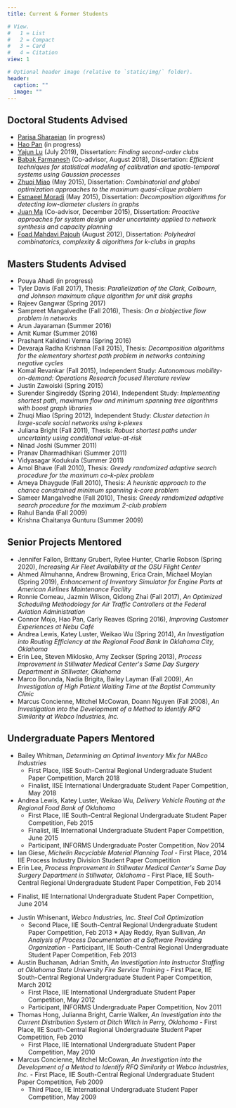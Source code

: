 ```yaml
---
title: Current & Former Students

# View.
#   1 = List
#   2 = Compact
#   3 = Card
#   4 = Citation
view: 1

# Optional header image (relative to `static/img/` folder).
header:
  caption: ""
  image: ""
---
```

## Doctoral Students Advised
* [Parisa Sharaeian](https://www.linkedin.com/in/parisa-sahraeian-950a47143/) (in progress)
* [Hao Pan](https://www.linkedin.com/in/hao-pan-9b905456) (in progress)
* [Yajun Lu](https://www.linkedin.com/in/yajunlu) (July 2019), Dissertation: _Finding second-order clubs_
* [Babak Farmanesh](https://www.linkedin.com/in/babak-farmanesh-660009104) (Co-advisor, August 2018), Dissertation: _Efficient techniques for statistical modeling of calibration and spatio-temporal systems using Gaussian processes_
* [Zhuqi Miao](https://www.linkedin.com/in/zhuqi-miao-84579a54) (May 2015), Dissertation: _Combinatorial and global optimization approaches to the maximum quasi-clique problem_
* [Esmaeel Moradi](https://www.linkedin.com/in/esmaeel-moradi-ph-d-786b7748) (May 2015), Dissertation: _Decomposition algorithms for detecting low-diameter clusters in graphs_
* [Juan Ma](https://www.linkedin.com/in/juan-ma-58763a38) (Co-advisor, December 2015), Dissertation: _Proactive approaches for system design under uncertainty applied to network synthesis and capacity planning_
* [Foad Mahdavi Pajouh](https://www.umb.edu/faculty_staff/bio/foad_mahdavi_pajouh) (August 2012), Dissertation: _Polyhedral combinatorics, complexity & algorithms for k-clubs in graphs_
## Masters Students Advised
* Pouya Ahadi (in progress)
* Tyler Davis (Fall 2017), Thesis: _Parallelization of the Clark, Colbourn, and Johnson maximum clique algorithm for unit disk graphs_
* Rajeev Gangwar (Spring 2017)
* Sampreet Mangalvedhe (Fall 2016), Thesis:  _On a biobjective flow problem in networks_
* Arun Jayaraman (Summer 2016)
* Amit Kumar (Summer 2016)
* Prashant Kalidindi Verma (Spring 2016)
* Devaraja Radha Krishnan (Fall 2015), Thesis: _Decomposition algorithms for the elementary shortest path problem in networks containing negative cycles_
* Komal Revankar (Fall 2015), Independent Study: _Autonomous mobility-on-demand: Operations Research focused literature review_
* Justin Zawoiski (Spring 2015)
* Surender Singireddy (Spring 2014), Independent Study: _Implementing shortest path, maximum flow and minimum spanning tree algorithms with boost graph libraries_
* Zhuqi Miao (Spring 2012), Independent Study: _Cluster detection in large-scale social networks using k-plexes_
* Juliana Bright (Fall 2011), Thesis: _Robust shortest paths under uncertainty using conditional value-at-risk_
* Ninad Joshi (Summer 2011)
* Pranav Dharmadhikari (Summer 2011)
* Vidyasagar Kodukula (Summer 2011)
* Amol Bhave (Fall 2010), Thesis: _Greedy randomized adaptive search procedure for the maximum co-k-plex problem_
* Ameya Dhaygude (Fall 2010), Thesis: _A heuristic approach to the chance constrained minimum spanning k-core problem_
* Sameer Mangalvedhe (Fall 2010), Thesis: _Greedy randomized adaptive search procedure for the maximum 2-club problem_
* Rahul Banda (Fall 2009)
* Krishna Chaitanya Gunturu (Summer 2009)
## Senior Projects Mentored
* Jennifer Fallon, Brittany Grubert, Rylee Hunter, Charlie Robson (Spring 2020), _Increasing Air Fleet Availability at the OSU Flight Center_
* Ahmed Almuhanna, Andrew Browning, Erica Crain, Michael Moylan (Spring 2019), _Enhancement of Inventory Simulator for Engine Parts at American Airlines Maintenance Facility_
* Ronnie Comeau, Jazmin Wilson, Qidong Zhai (Fall 2017), _An Optimized Scheduling Methodology for Air Traffic Controllers at the Federal Aviation Administration_
* Connor Mojo, Hao Pan, Carly Reaves (Spring 2016), _Improving Customer Experiences at Nebu Café_
* Andrea Lewis, Katey Luster, Weikao Wu (Spring 2014), _An Investigation into Routing Efficiency at the Regional Food Bank In Oklahoma City, Oklahoma_
* Erin Lee, Steven Miklosko, Amy Zeckser (Spring 2013), _Process Improvement in Stillwater Medical Center's Same Day Surgery Department in Stillwater, Oklahoma_
* Marco Borunda, Nadia Brigita, Bailey Layman (Fall 2009), _An Investigation of High Patient Waiting Time at the Baptist Community Clinic_
* Marcus Concienne, Mitchel McCowan, Doann Nguyen (Fall 2008), _An Investigation into the Development of a Method to Identify RFQ Similarity at Webco Industries, Inc._
## Undergraduate Papers Mentored
* Bailey Whitman, _Determining an Optimal Inventory Mix for NABco Industries_
  - First Place, IISE South-Central Regional Undergraduate Student Paper Competition, March 2018
  - Finalist, IISE International Undergraduate Student Paper Competition, May 2018
* Andrea Lewis, Katey Luster, Weikao Wu, _Delivery Vehicle Routing at the Regional Food Bank of Oklahoma_
  - First Place, IIE South-Central Regional Undergraduate Student Paper Competition, Feb 2015
  - Finalist, IIE International Undergraduate Student Paper Competition, June 2015
  - Participant, INFORMS Undergraduate Poster Competition, Nov 2014
* Ian Giese, _Michelin Recyclable Material Planning Tool_
  ​- First Place,  2014 IIE Process Industry Division Student Paper Competition
* Erin Lee, _Process Improvement in Stillwater Medical Center's Same Day Surgery Department in Stillwater, Oklahoma_
  ​- First Place, IIE South-Central Regional Undergraduate Student Paper Competition, Feb 2014
- Finalist, IIE International Undergraduate Student Paper Competition, June 2014
* Justin Whisenant, _Webco Industries, Inc. Steel Coil Optimization_
  - Second Place, IIE South-Central Regional Undergraduate Student Paper Competition, Feb 2013
​* Ajay Reddy, Ryan Sullivan, _An Analysis of Process Documentation at a Software Providing Organization_
  ​- Participant, IIE South-Central Regional Undergraduate Student Paper Competition, Feb 2013
* Austin Buchanan, Adrian Smith, _An Investigation into Instructor Staffing at Oklahoma State University Fire Service Training_
  ​- First Place, IIE South-Central Regional Undergraduate  Student Paper Competition, March 2012
  - First Place, IIE International Undergraduate Student Paper Competition, May 2012
  - Participant, INFORMS Undergraduate Paper Competition, Nov 2011
* Thomas Hong, Julianna Bright, Carrie Walker, _An Investigation into the Current Distribution System at Ditch Witch in Perry, Oklahoma_
  ​- ​First Place, IIE South-Central Regional Undergraduate  Student Paper Competition, Feb 2010
  - First Place, IIE International Undergraduate Student Paper Competition, May 2010
* Marcus Concienne, Mitchel McCowan, _An Investigation into the Development of a Method to Identify RFQ Similarity at Webco Industries, Inc._
  ​- First Place, IIE South-Central Regional Undergraduate Student Paper Competition, Feb 2009
  - Third Place, IIE International Undergraduate Student Paper Competition, May 2009
